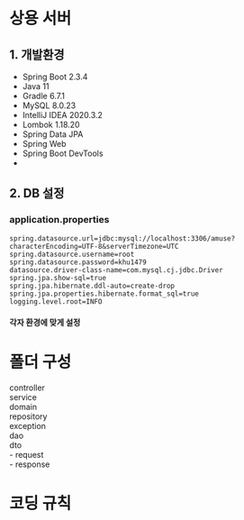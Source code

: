 # 상용 서버

## 1. 개발환경
- Spring Boot 2.3.4
- Java 11
- Gradle 6.7.1
- MySQL 8.0.23
- IntelliJ IDEA 2020.3.2
- Lombok 1.18.20
- Spring Data JPA
- Spring Web
- Spring Boot DevTools
- 


## 2. DB 설정

### application.properties
    spring.datasource.url=jdbc:mysql://localhost:3306/amuse?characterEncoding=UTF-8&serverTimezone=UTC
    spring.datasource.username=root
    spring.datasource.password=khu1479
    datasource.driver-class-name=com.mysql.cj.jdbc.Driver
    spring.jpa.show-sql=true
    spring.jpa.hibernate.ddl-auto=create-drop
    spring.jpa.properties.hibernate.format_sql=true
    logging.level.root=INFO

#### 각자 환경에 맞게 설정

# 폴더 구성

controller              
service                 
domain              
repository              
exception               
dao             
dto             
    - request               
    - response         



# 코딩 규칙

    

